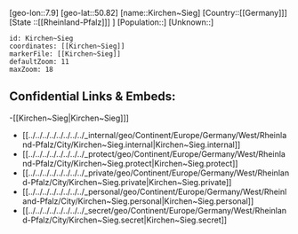 ﻿---
location: [50.82,7.9]
mapzoom: [7,12] 
mapmarker: city 
type: City
tags:
- geo/City


SpocWebEntityId: 31439
isDeleted: false
confidential: public

---
[geo-lon::7.9]
[geo-lat::50.82]
[name::Kirchen~Sieg]
[Country::[[Germany]]]
[State ::[[Rheinland-Pfalz]]] ]
[Population::]
[Unknown::]


```leaflet
id: Kirchen~Sieg
coordinates: [[Kirchen~Sieg]]
markerFile: [[Kirchen~Sieg]]
defaultZoom: 11 
maxZoom: 18
```


## Confidential Links & Embeds: 
-[[Kirchen~Sieg|Kirchen~Sieg]]] 
- [[../../../../../../../../_internal/geo/Continent/Europe/Germany/West/Rheinland-Pfalz/City/Kirchen~Sieg.internal|Kirchen~Sieg.internal]] 
- [[../../../../../../../../_protect/geo/Continent/Europe/Germany/West/Rheinland-Pfalz/City/Kirchen~Sieg.protect|Kirchen~Sieg.protect]] 
- [[../../../../../../../../_private/geo/Continent/Europe/Germany/West/Rheinland-Pfalz/City/Kirchen~Sieg.private|Kirchen~Sieg.private]] 
- [[../../../../../../../../_personal/geo/Continent/Europe/Germany/West/Rheinland-Pfalz/City/Kirchen~Sieg.personal|Kirchen~Sieg.personal]] 
- [[../../../../../../../../_secret/geo/Continent/Europe/Germany/West/Rheinland-Pfalz/City/Kirchen~Sieg.secret|Kirchen~Sieg.secret]] 
